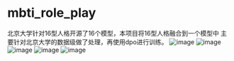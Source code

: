 # mbti_role_play
北京大学针对16型人格开源了16个模型，本项目将16型人格融合到一个模型中
主要针对北京大学的数据级做了处理，再使用dpo进行训练。
![image](https://github.com/LDLINGLINGLING/mbti_role_play/assets/47373076/135ed225-dd39-4cad-b03d-c005fbbe8cb9)
![image](https://github.com/LDLINGLINGLING/mbti_role_play/assets/47373076/482c8d8f-364d-44bd-abea-96d23e7d5bca)
![image](https://github.com/LDLINGLINGLING/mbti_role_play/assets/47373076/63861dac-94fa-4e1f-be1e-5c6ea6148361)
![image](https://github.com/LDLINGLINGLING/mbti_role_play/assets/47373076/fc655160-3e91-4947-99aa-349696bbc575)
![image](https://github.com/LDLINGLINGLING/mbti_role_play/assets/47373076/3c9cb4d1-fc7e-4257-9b83-3c959ea591f1)
